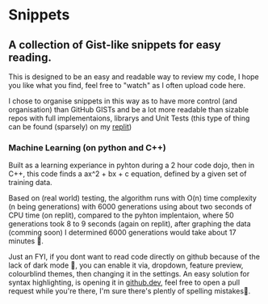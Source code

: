 # Snippets
## A collection of Gist-like snippets for easy reading.
This is designed to be an easy and readable way to review my code, I hope you like what you find, feel free to "watch" as I often upload code here. 

I chose to organise snippets in this way as to have more control (and organisation) than GitHub GISTs and be a lot more readable than sizable repos with full implementaions, librarys and Unit Tests (this type of thing can be found (sparsely) on my [replit])

### Machine Learning (on python and C++) 
Built as a learning experiance in pyhton during a 2 hour code dojo, then in C++, this code finds a ax^2 + bx + c equation, defined by a given set of training data.

Based on (real world) testing, the algorithm runs with O(n) time complexity (n being generations) with 6000 generations using about two seconds of CPU time (on replit), compared to the pyhton implentaion, where 50 generations took 8 to 9 seconds (again on replit), after graphing the data (comming soon) I determined  6000 generations would take about 17 minutes 🐌.   





Just an FYI, if you dont want to read code directly on github because of the lack of dark mode 🌙, you can enable it via, dropdown, feature preview, colourblind themes, then changing it in the settings. An easy solution for syntax highlighting, is opening it in [github.dev], feel free to open a pull request while you're there, I'm sure there's plently of spelling mistakes📝.

[replit]: <https://replit.com/@JustCallMeRay/>
[github.dev]: <github.dev>
